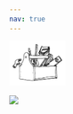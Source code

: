 ```yaml
---
nav: true
---
```


[<img src="drawing2.png" alt="SAFE logo" style="width:20%;" >](./index.md/) <br>
<!--[Back to home](./index.md/)-->

<img src="fig_all.png" style="width:60%;" >
